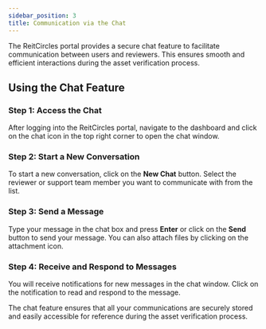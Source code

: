 ```yaml
---
sidebar_position: 3
title: Communication via the Chat
---
```



The ReitCircles portal provides a secure chat feature to facilitate communication between users and reviewers. This ensures smooth and efficient interactions during the asset verification process.

## Using the Chat Feature

### Step 1: Access the Chat

After logging into the ReitCircles portal, navigate to the dashboard and click on the chat icon in the top right corner to open the chat window.



### Step 2: Start a New Conversation

To start a new conversation, click on the **New Chat** button. Select the reviewer or support team member you want to communicate with from the list.



### Step 3: Send a Message

Type your message in the chat box and press **Enter** or click on the **Send** button to send your message. You can also attach files by clicking on the attachment icon.



### Step 4: Receive and Respond to Messages

You will receive notifications for new messages in the chat window. Click on the notification to read and respond to the message.

The chat feature ensures that all your communications are securely stored and easily accessible for reference during the asset verification process.
